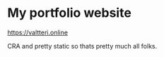 # My portfolio website
https://valtteri.online

CRA and pretty static so thats pretty much all folks. 